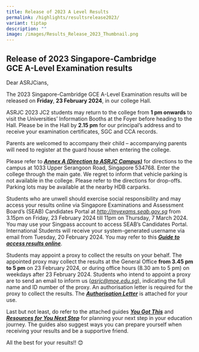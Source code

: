 ```yaml
---
title: Release of 2023 A Level Results
permalink: /highlights/resultsrelease2023/
variant: tiptap
description: ""
image: /images/Results_Release_2023_Thumbnail.png
---
```

<h2><strong>Release of 2023 Singapore-Cambridge </strong><br><strong>GCE A-Level Examination results</strong></h2>
<p>Dear ASRJCians,</p>
<p>The 2023 Singapore-Cambridge GCE A-Level Examination results will be released
on <strong>Friday</strong>, <strong>23 February 2024</strong>, in our college
Hall.</p>
<p>ASRJC 2023 JC2 students may return to the college from <strong>1 pm onwards</strong> to
visit the Universities’ Information Booths at the Foyer before heading
to the Hall. Please be in the Hall by <strong>2.15 pm</strong> for our principal’s
address and to receive your examination certificates, SGC and CCA records.</p>
<p>Parents are welcomed to accompany their child – accompanying parents will
need to register at the guard house when entering the college.</p>
<p>Please refer to <strong><em><a href="/files/Annex_A.pdf" rel="noopener noreferrer nofollow" target="_blank"><u>Annex A (Direction to ASRJC Campus)</u></a></em></strong> for
directions to the campus at 1033 Upper Serangoon Road, Singapore 534768.
Enter the college through the main gate. We regret to inform that vehicle
parking is not available in the college. Please refer to the directions
for drop-offs. Parking lots may be available at the nearby HDB carparks.</p>
<p>Students who are unwell should exercise social responsibility and may
access your results online via Singapore Examinations and Assessment Board’s
(SEAB) Candidates Portal at <em><a href="http://myexams.seab.gov.sg" rel="noopener noreferrer nofollow" target="_blank">http://myexams.seab.gov.sg</a> </em>from
3.15pm on Friday, 23 February 2024 till 11pm on Thursday, 7 March 2024.
You may use your Singpass account to access SEAB’s Candidates Portal. International
Students will receive your system-generated username via email from Tuesday,
20 February 2024. You may refer to this <strong><em><a href="/files/Guide_to_access_result_online___School_Candidates.pdf" rel="noopener noreferrer nofollow" target="_blank"><u>Guide to access results online</u></a></em></strong>.</p>
<p>Students may appoint a proxy to collect the results on your behalf. The
appointed proxy may collect the results at the General Office <strong>from 3.45 pm</strong>  <strong>to 5 pm</strong> on
23 February 2024, or during office hours (8.30 am to 5 pm) on weekdays
after 23 February 2024. Students who intend to appoint a proxy are to send
an email to inform us (<em><u>asrjc@moe.edu.sg</u></em>), indicating the
full name and ID number of the proxy. An authorisation letter is required
for the proxy to collect the results. The <strong><em><a href="/files/Authorisation_letter_for_Proxies.pdf" rel="noopener noreferrer nofollow" target="_blank"><u>Authorisation Letter</u></a></em></strong> is
attached for your use.</p>
<p>Last but not least, do refer to the attached guides <strong><em><a href="/files/You_Got_This_Infographic.pdf" rel="noopener noreferrer nofollow" target="_blank">You Got This</a></em></strong> and <strong><em><a href="/files/Resources_For_Your_Next_Step.pdf" rel="noopener noreferrer nofollow" target="_blank">Resources for You Next Step</a></em></strong> for
planning your next step in your education journey. The guides also suggest
ways you can prepare yourself when receiving your results and be a supportive
friend.</p>
<p>All the best for your results!! 😊</p>
<p></p>
